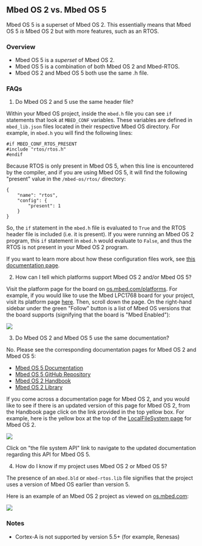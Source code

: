 ## Mbed OS 2 vs. Mbed OS 5

Mbed OS 5 is a superset of Mbed OS 2. This essentially means that Mbed OS 5 *is* Mbed OS 2 but with more features, such as an RTOS.

### Overview

- Mbed OS 5 is a *superset* of Mbed OS 2.
- Mbed OS 5 is a combination of both Mbed OS 2 and Mbed-RTOS.
- Mbed OS 2 and Mbed OS 5 both use the same .h file.

### FAQs

1. Do Mbed OS 2 and 5 use the same header file?

  Within your Mbed OS project, inside the `mbed.h` file you can see `if` statements that look at `MBED_CONF` variables. These variables are defined in `mbed_lib.json` files located in their respective Mbed OS directory. For example, in `mbed.h` you will find the following lines:
  ```
  #if MBED_CONF_RTOS_PRESENT
  #include "rtos/rtos.h"
  #endif
  ```

  Because RTOS is only present in Mbed OS 5, when this line is encountered by the compiler, and if you are using Mbed OS 5, it will find the following "present" value in the `/mbed-os/rtos/` directory:

  ```
  {
      "name": "rtos",
      "config": {
          "present": 1
      }
  }
  ```

  So, the `if` statement in the `mbed.h` file is evaluated to `True` and the RTOS header file is included (i.e. it is present). If you were running an Mbed OS 2 program, this `if` statement in `mbed.h` would evaluate to `False`, and thus the RTOS is not present in your Mbed OS 2 program.

  If you want to learn more about how these configuration files work, see [this documentation page](https://os.mbed.com/docs/v5.6/tools/configuring-tools.html).

2. How can I tell which platforms support Mbed OS 2 and/or Mbed OS 5?

  Visit the platform page for the board on [os.mbed.com/platforms](https://os.mbed.com/platforms/). For example, if you would like to use the Mbed LPC1768 board for your project, visit its platform page [here](https://os.mbed.com/platforms/mbed-LPC1768/). Then, scroll down the page. On the right-hand sidebar under the green "Follow" button is a list of Mbed OS versions that the board supports (signifying that the board is "Mbed Enabled"):

  <span class="images">![](https://os.mbed.com/media/uploads/jplunkett/mbedenabled.png)</span>

3. Do Mbed OS 2 and Mbed OS 5 use the same documentation?

  No. Please see the corresponding documentation pages for Mbed OS 2 and Mbed OS 5:

  - [Mbed OS 5 Documentation](https://os.mbed.com/docs/v5.6)
  - [Mbed OS 5 GitHub Repository](https://github.com/armmbed/mbed-os)
  - [Mbed OS 2 Handbook](https://os.mbed.com/handbook/Homepage)
  - [Mbed OS 2 Library](https://os.mbed.com/users/mbed_official/code/mbed/)

  If you come across a documentation page for Mbed OS 2, and you would like to see if there is an updated version of this page for Mbed OS 2, from the Handbook page click on the link provided in the top yellow box. For example, here is the yellow box at the top of the [LocalFileSystem page](https://os.mbed.com/handbook/LocalFileSystem) for Mbed OS 2.

  <span class="images">![](https://os.mbed.com/media/uploads/jplunkett/mbedhandbookbox.png)</span>

  Click on "the file system API" link to navigate to the updated documentation regarding this API for Mbed OS 5.

4. How do I know if my project uses Mbed OS 2 or Mbed OS 5?

  The presence of an `mbed.bld` or `mbed-rtos.lib` file signifies that the project uses a version of Mbed OS earlier than version 5.

  Here is an example of an Mbed OS 2 project as viewed on [os.mbed.com](https://os.mbed.com):

  <span class="images">![](https://os.mbed.com/media/uploads/jplunkett/2-oldmbed.png)</span>


### Notes

- Cortex-A is not supported by version 5.5+ (for example, Renesas)
